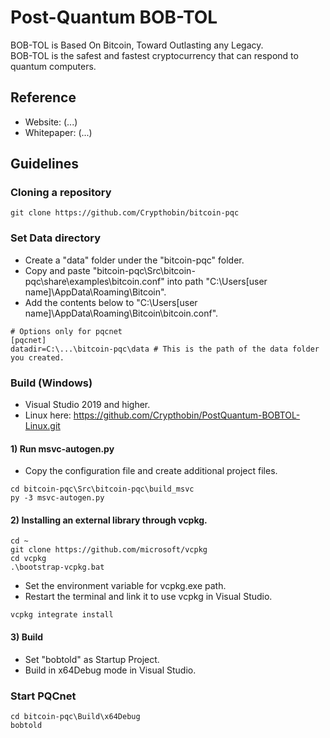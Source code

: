 # Post-Quantum BOB-TOL
BOB-TOL is Based On Bitcoin, Toward Outlasting any Legacy.<br>
BOB-TOL is the safest and fastest cryptocurrency that can respond to quantum computers.
## Reference ##
- Website: (...)
- Whitepaper: (...)
## Guidelines ##
### Cloning a repository ###
```
git clone https://github.com/Crypthobin/bitcoin-pqc
```
### Set Data directory ###
- Create a "data" folder under the "bitcoin-pqc" folder.
- Copy and paste "bitcoin-pqc\Src\bitcoin-pqc\share\examples\bitcoin.conf" into path "C:\Users\[user name]\AppData\Roaming\Bitcoin".
- Add the contents below to "C:\Users\[user name]\AppData\Roaming\Bitcoin\bitcoin.conf".
```
# Options only for pqcnet
[pqcnet]
datadir=C:\...\bitcoin-pqc\data # This is the path of the data folder you created.
```
### Build (Windows) ###
- Visual Studio 2019  and higher.
- Linux here: https://github.com/Crypthobin/PostQuantum-BOBTOL-Linux.git
#### 1) Run msvc-autogen.py ####
- Copy the configuration file and create additional project files.
```
cd bitcoin-pqc\Src\bitcoin-pqc\build_msvc
py -3 msvc-autogen.py
```
#### 2) Installing an external library through vcpkg. ####
```
cd ~
git clone https://github.com/microsoft/vcpkg
cd vcpkg
.\bootstrap-vcpkg.bat
```
- Set the environment variable for vcpkg.exe path.
- Restart the terminal and link it to use vcpkg in Visual Studio.
```
vcpkg integrate install
```
#### 3) Build ####
- Set "bobtold" as Startup Project.
- Build  in x64Debug mode in Visual Studio.
### Start PQCnet ###
```
cd bitcoin-pqc\Build\x64Debug
bobtold
```
